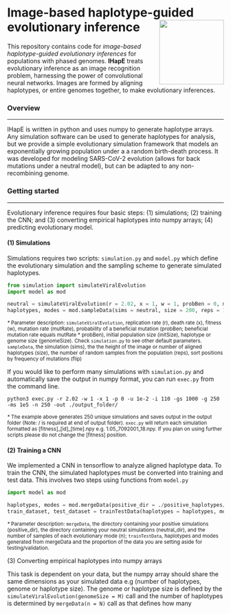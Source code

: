 # Image-based haplotype-guided evolutionary inference <img align="right" width="150" height="150" src="https://github.com/tomouellette/IHapE/blob/master/icon.svg">

This repository contains code for *image-based haplotype-guided evolutionary inferences* for populations with phased genomes. **IHapE** treats evolutionary inference as an image recognition problem, harnessing the power of convolutional neural networks. Images are formed by aligning haplotypes, or entire genomes together, to make evolutionary inferences.

### Overview
---

IHapE is written in python and uses numpy to generate haplotype arrays. Any simulation software can be used to generate haplotypes for analysis, but we provide a simple evolutionary simulation framework that models an exponentially growing population under a a random birth-death process. It was developed for modeling SARS-CoV-2 evolution (allows for back mutations under a neutral model), but can be adapted to any non-recombining genome.

### Getting started
---

Evolutionary inference requires four basic steps: (1) simulations; (2) training the CNN; and (3) converting empirical haplotypes into numpy arrays; (4) predicting evolutionary model. 

#### (1) Simulations

Simulations requires two scripts: `simulation.py` and `model.py` which define the evolutionary simulation and the sampling scheme to generate simulated haplotypes.  

```python
from simulation import simulateViralEvolution
import model as mod

neutral = simulateViralEvolution(r = 2.02, x = 1, w = 1, probBen = 0, mutRate = 1e-4, initSize = 250, genomeSize = 5000)
haplotypes, modes = mod.sampleData(sims = neutral, size = 200, reps = 1, flip = True)
```
<sub>*\** Parameter description: `simulateViralEvolution`, replication rate (r), death rate (x), fitness (w), mutation rate (mutRate), probability of a beneficial mutation (probBen; beneficial mutation rate equals mutRate \* probBen), initial population size (initSize), haplotype or genome size (genomeSize). Check `simulation.py` to see other default parameters. `sampleData`, the simulation (sims), the the height of the image or number of aligned haplotypes (size), the number of random samples from the population (reps), sort positions by frequency of mutations (flip) </sub>

If you would like to perform many simulations with `simulation.py` and automatically save the output in numpy format, you can run `exec.py` from the command line.

<pre><code>python3 exec.py -r 2.02 -w 1 -x 1 -p 0 -u 1e-2 -i 110 -gs 1000 -g 250 -ms 1e5 -n 250 -out ./output_folder/
</code></pre>

<sub>*\** The example above generates 250 unique simulations and saves output in the output folder (Note: / is required at end of output folder). `exec.py` will return each simulation formatted as [fitness]\_[id]\_[time].npy e.g. 1.05_7092001_18.npy. If you plan on using further scripts please do not change the [fitness] position. </sub>

#### (2) Training a CNN

We implemented a CNN in tensorflow to analyze aligned haplotype data. To train the CNN, the simulated haplotypes must be converted into training and test data. This involves two steps using functions from `model.py`

```python
import model as mod

haplotypes, modes = mod.mergeData(positive_dir = ./positive_haplotypes/, neutral_dir = ./neutral_haplotypes, n = 100)
train_dataset, test_dataset = trainTestData(haplotypes = haplotypes, modes = modes, p = 0.2)
```
<sub>*\** Parameter description: `mergeData`, the directory containing your positive simulations (positive_dir), the directory containing your neutral simulations (neutral_dir), and the number of samples of each evolutionary mode (n); `trainTestData`, haplotypes and modes generated from mergeData and the proportion of the data you are setting aside for testing/validation.</sub>

(3) Converting empirical haplotypes into numpy arrays

This task is dependent on your data, but the numpy array should share the same dimensions as your simulated data e.g (number of haplotypes, genome or haplotype size). The genome or haplotype size is defined by the `simulateViralEvolution(genomeSize = M)` call and the number of haplotypes is determined by `mergeData(n = N)` call as that defines how many 




